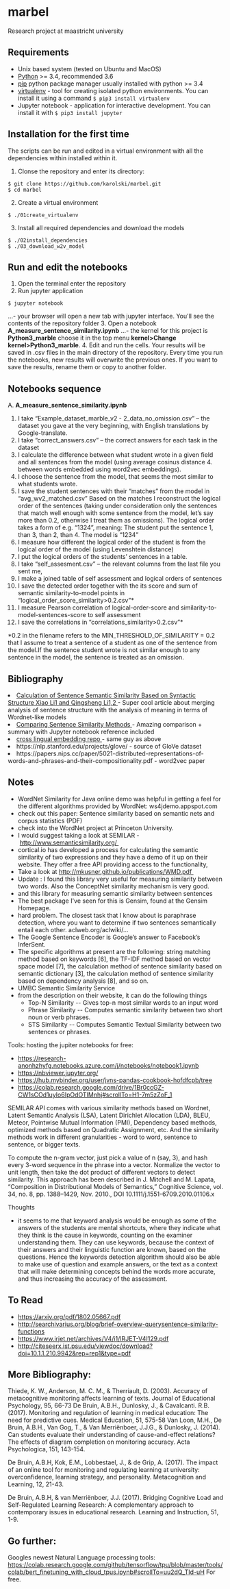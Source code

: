 # marbel
Research project at maastricht university

## Requirements
- Unix based system (tested on Ubuntu and MacOS)
- [Python](https://www.python.org/downloads/) >= 3.4, recommended 3.6
- [pip](https://pip.pypa.io/en/stable/installing/) python package manager usually installed with python >= 3.4
- [virtualenv](https://virtualenv.pypa.io/en/stable/installation/ ) - tool for creating isolated python environments. You can install it using a command ```$ pip3 install virtualenv ```
- Jupyter notebook - application for interactive development. You can install it with ```$ pip3 install jupyter```

## Installation for the first time
The scripts can be run and edited in a virtual environment with all the dependencies within installed within it.
1. Clonse the repository and enter its directory:
``` 
$ git clone https://github.com/karolski/marbel.git 
$ cd marbel
```
2. Create a virtual environment
```
$ ./01create_virtualenv
```
3. Install all required dependencies and download the models
```
$ ./02install_dependencies
$ ./03_download_w2v_model
```

## Run and edit the notebooks
1. Open the terminal enter the repository
2. Run jupyter application
```
$ jupyter notebook 
```
...- your browser will open a new tab with jupyter interface. You'll see the contents of the repository folder
3. Open a notebook **A_measure_sentence_similarity.ipynb**
...- the kernel for this project is **Python3_marble** choose it in the top menu **kernel>Change kernel>Python3_marble**.
4. Edit and run the cells. Your results will be saved in .csv files in the main directory of the repository. Every time you run the notebooks, new results will overwrite the previous ones. If you want to save the results, rename them or copy to another folder.


## Notebooks sequence
A.  **A_measure_sentence_similarity.ipynb**
1. I take “Example_dataset_marble_v2 - 2_data_no_omission.csv” – the dataset you gave at the very beginning, with English translations by Google-translate.
2. I take “correct_answers.csv” – the correct answers for each task in the dataset
3. I calculate the difference between what student wrote in a given field and all sentences from the model (using average cosinus distance 4. between words embedded using word2vec embeddings).
5. I choose the sentence from the model, that seems the most similar to what students wrote.
6. I save the student sentences with their “matches” from the model in “avg_wv2_matched.csv”
Based on the matches I reconstruct the logical order of the sentences (taking under consideration only the sentences that match well enough with some sentence from the model, let’s say more than 0.2, otherwise I treat them as omissions). The logical order takes a form of e.g. “1324”, meaning: The student put the sentence 1, than 3, than 2, than 4. The model is “1234”
7. I measure how different the logical order of the student is from the logical order of the model (using Levenshtein distance)
8. I put the logical orders of the students’ sentences in a table.
9. I take “self_assesment.csv” – the relevant columns from the last file you sent me,
10. I make a joined table of self assessment and logical orders of sentences
11. I save the detected order together with the its score and sum of semantic similarity-to-model points in “logical_order_score_similarity>0.2.csv”*
12. I measure Pearson correlation of logical-order-score and similarity-to-model-sentences-score to self assessment
13. I save the correlations in “correlations_similarity>0.2.csv”*
 
*0.2 in the filename refers to the MIN_THRESHOLD_OF_SIMILARITY = 0.2 that I assume to treat a sentence of a student as one of the sentence from the model.If the sentence student wrote is not similar enough to any sentence in the model, the sentence is treated as an omission.

## Bibliography

<li>
    <a href="https://www.hindawi.com/journals/mpe/2015/203475/">
        Calculation of Sentence Semantic Similarity Based on Syntactic Structure
Xiao Li1 and Qingsheng Li1,2
    </a> - Super cool article about merging analysis of sentence structure  with the analysis of meaning in terms of Wordnet-like models
</li>
<li>
    <a href="http://nlp.town/blog/sentence-similarity/">
        Comparing Sentence Similarity Methods
    </a> - Amazing comparison + summary with Jupyter notebook reference included
</li>    

<li>
    <a href="https://github.com/nlptown/nlp-notebooks">
    cross lingual embedding repo
    </a> - same guy as above
</li>    
<li> 
https://nlp.stanford.edu/projects/glove/ - source of GloVe dataset
</li>
<li>
https://papers.nips.cc/paper/5021-distributed-representations-of-words-and-phrases-and-their-compositionality.pdf - word2vec paper
</li>

## Notes

- WordNet Similarity for Java online demo was helpful in getting a feel for the different algorithms provided by WordNet: ws4jdemo.appspot.com 
- check out this paper: Sentence similarity based on semantic nets and corpus statistics (PDF)
- check into the WordNet project at Princeton University.
- I would suggest taking a look at SEMILAR - http://www.semanticsimilarity.org/ 
- cortical.io has developed a process for calculating the semantic similarity of two expressions and they have a demo of it up on their website. They offer a free API providing access to the functionality,
- Take a look at http://mkusner.github.io/publications/WMD.pdf 
- Update : I found this library very useful for measuring similarity between two words. Also the ConceptNet similarity mechanism is very good.
- and this library for measuring semantic similarity between sentences
- The best package I've seen for this is Gensim, found at the Gensim Homepage.
- hard problem. The closest task that I know about is paraphrase detection, where you want to determine if two sentences semantically entail each other. aclweb.org/aclwiki/… 
- The Google Sentence Encoder is Google’s answer to Facebook’s InferSent.
- The specific algorithms at present are the following: string matching method based on keywords [6], the TF-IDF method based on vector space model [7], the calculation method of sentence similarity based on semantic dictionary [3], the calculation method of sentence similarity based on dependency analysis [8], and so on.
- UMBC Semantic Similarity Service 
- from the description on their website, it can do the following things
    - Top-N Similarity -- Gives top-n most similar words to an input word
    - Phrase Similarity -- Computes semantic similarity between two short noun or verb phrases.
    - STS Similarity -- Computes Semantic Textual Similarity between two sentences or phrases.


Tools: hosting the jupiter notebooks for free: 
- https://research-anonhzhyfg.notebooks.azure.com/j/notebooks/notebook1.ipynb
- https://nbviewer.jupyter.org/
- https://hub.mybinder.org/user/jvns-pandas-cookbook-hofdfcpb/tree
- https://colab.research.google.com/drive/1Br0ccGZ-CW1sCOd1uyIo6IpOdOTIMnhj#scrollTo=H1-7m5zZoF_1


SEMILAR API comes with various similarity methods based on Wordnet, Latent Semantic Analysis (LSA), Latent Dirichlet Allocation (LDA), BLEU, Meteor, Pointwise Mutual Information (PMI), Dependency based methods, optimized methods based on Quadratic Assignment, etc. And the similarity methods work in different granularities - word to word, sentence to sentence, or bigger texts.


To compute the n-gram vector, just pick a value of n (say, 3), and hash every 3-word sequence in the phrase into a vector. Normalize the vector to unit length, then take the dot product of different vectors to detect similarity.
This approach has been described in J. Mitchell and M. Lapata, “Composition in Distributional Models of Semantics,” Cognitive Science, vol. 34, no. 8, pp. 1388–1429, Nov. 2010., DOI 10.1111/j.1551-6709.2010.01106.x

Thoughts
- it seems to me that keyword analysis would be enough as some of the answers of the students are mental shortcuts, where they indicate what they think is the cause in keywords, counting on the examiner understanding them. They can use keywords, because the context of their answers and their linguistic function are known, based on the questions. Hence the keywords detection algorithm should also be able to make use of question and example answers, or the text as a context that will make determining concepts behind the words more accurate, and thus increasing the accuracy of the assessment.


## To Read
- https://arxiv.org/pdf/1802.05667.pdf
- http://searchivarius.org/blog/brief-overview-querysentence-similarity-functions
- https://www.irjet.net/archives/V4/i1/IRJET-V4I129.pdf
- http://citeseerx.ist.psu.edu/viewdoc/download?doi=10.1.1.210.9942&rep=rep1&type=pdf


## More Bibliography:


Thiede, K. W., Anderson, M. C. M., & Therriault, D. (2003). Accuracy of metacognitive monitoring affects learning of texts. Journal of Educational Psychology, 95, 66-73
De Bruin, A.B.H., Dunlosky, J., & Cavalcanti. R.B. (2017). Monitoring and regulation of learning in medical education: The need for predictive cues. Medical Education, 51, 575-58
Van Loon, M.H., De Bruin, A.B.H., Van Gog, T., & Van Merriënboer, J.J.G., & Dunlosky, J. (2014). Can students evaluate their understanding of cause-and-effect relations? The effects of diagram completion on monitoring accuracy. Acta Psychologica, 151, 143-154.
 
De Bruin, A.B.H, Kok, E.M., Lobbestael, J., & de Grip, A. (2017). The impact of an online tool for monitoring and regulating learning at university: overconfidence, learning strategy, and personality. Metacognition and Learning, 12, 21-43.
 
De Bruin, A.B.H, & van Merriënboer, J.J. (2017). Bridging Cognitive Load and Self-Regulated Learning Research: A complementary approach to contemporary issues in educational research. Learning and Instruction, 51, 1-9.

## Go further:
Googles newest Natural Language processing tools: 
https://colab.research.google.com/github/tensorflow/tpu/blob/master/tools/colab/bert_finetuning_with_cloud_tpus.ipynb#scrollTo=uu2dQ_TId-uH
For free. 


